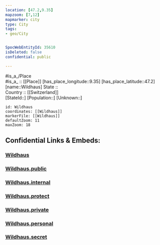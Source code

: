 ```yaml
---
location: [47.2,9.35] 
mapzoom: [7,12] 
mapmarker: city 
type: City
tags:
- geo/City


SpocWebEntityId: 35610
isDeleted: false
confidential: public

---
```

#is_a_/Place  
#is_a_ :: [[Place]] 
[has_place_longitude::9.35] 
[has_place_latitude::47.2] 
[name::Wildhaus] 
State ::  
Country :: [[Switzerland]]  
[StateId::] 
[Population::] 
[Unknown::] 


```leaflet
id: Wildhaus
coordinates: [[Wildhaus]] 
markerFile: [[Wildhaus]] 
defaultZoom: 11 
maxZoom: 18
```


## Confidential Links & Embeds: 

### [Wildhaus](/_Standards/Earth/Continent/Europe/Europe~Central/Switzerland/Switzerland~Cantons/St.Gallen,Canton/City/Wildhaus.md) 

### [Wildhaus.public](/_public/Earth/Continent/Europe/Europe~Central/Switzerland/Switzerland~Cantons/St.Gallen,Canton/City/Wildhaus.public.md) 

### [Wildhaus.internal](/_internal/Earth/Continent/Europe/Europe~Central/Switzerland/Switzerland~Cantons/St.Gallen,Canton/City/Wildhaus.internal.md) 

### [Wildhaus.protect](/_protect/Earth/Continent/Europe/Europe~Central/Switzerland/Switzerland~Cantons/St.Gallen,Canton/City/Wildhaus.protect.md) 

### [Wildhaus.private](/_private/Earth/Continent/Europe/Europe~Central/Switzerland/Switzerland~Cantons/St.Gallen,Canton/City/Wildhaus.private.md) 

### [Wildhaus.personal](/_personal/Earth/Continent/Europe/Europe~Central/Switzerland/Switzerland~Cantons/St.Gallen,Canton/City/Wildhaus.personal.md) 

### [Wildhaus.secret](/_secret/Earth/Continent/Europe/Europe~Central/Switzerland/Switzerland~Cantons/St.Gallen,Canton/City/Wildhaus.secret.md)

